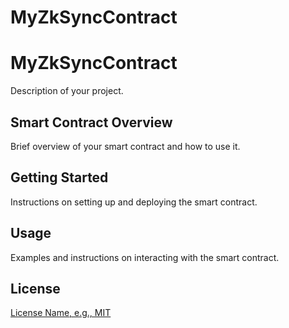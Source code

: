 # MyZkSyncContract
# MyZkSyncContract

Description of your project.

## Smart Contract Overview

Brief overview of your smart contract and how to use it.

## Getting Started

Instructions on setting up and deploying the smart contract.

## Usage

Examples and instructions on interacting with the smart contract.

## License

[License Name, e.g., MIT](LICENSE)
